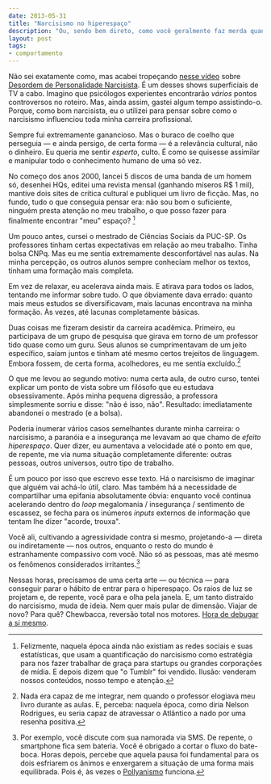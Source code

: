 ```yaml
---
date: 2013-05-31
title: "Narcisismo no hiperespaço"
description: "Ou, sendo bem direto, como você geralmente faz merda quando olha apenas para seu umbigo"
layout: post
tags: 
- comportamento
---
```


Não sei exatamente como, mas acabei tropeçando [nesse vídeo](http://youtu.be/5HucRLk5Sm4) sobre [Desordem de Personalidade Narcisista](https://en.wikipedia.org/wiki/Narcissistic_personality_disorder). É um desses shows superficiais de TV a cabo. Imagino que psicólogos experientes encontrarão *vários* pontos controversos no roteiro. Mas, ainda assim, gastei algum tempo assistindo-o. Porque, como bom narcisista, eu o utilizei para pensar sobre como o narcisismo influenciou toda minha carreira profissional.

Sempre fui extremamente ganancioso. Mas o buraco de coelho que perseguia — e ainda persigo, de certa forma — é a relevância cultural, não o dinheiro. Eu queria me sentir *esperto*, culto. É como se quisesse assimilar e manipular todo o conhecimento humano de uma só vez.<!--more-->

No começo dos anos 2000, lancei 5 discos de uma banda de um homem só, desenhei HQs, editei uma revista mensal (ganhando míseros R$ 1 mil), mantive dois sites de crítica cultural e publiquei um livro de ficção. Mas, no fundo, tudo o que conseguia pensar era: não sou bom o suficiente, ninguém presta atenção no meu trabalho, o que posso fazer para finalmente encontrar "meu" espaço? [^1]

Um pouco antes, cursei o mestrado de Ciências Sociais da PUC-SP. Os professores tinham certas expectativas em relação ao meu trabalho. Tinha bolsa CNPq. Mas eu me sentia extremamente desconfortável nas aulas. Na minha percepção, os outros alunos sempre conheciam melhor os textos, tinham uma formação mais completa.

Em vez de relaxar, eu acelerava ainda mais. E atirava para todos os lados, tentando me informar sobre tudo. O que óbviamente dava errado: quanto mais meus estudos se diversificavam, mais lacunas encontrava na minha formação. Às vezes, até lacunas completamente básicas.

Duas coisas me fizeram desistir da carreira acadêmica. Primeiro, eu participava de um grupo de pesquisa que girava em torno de um professor tido quase como um guru. Seus alunos se cumprimentavam de um jeito específico, saíam juntos e tinham até mesmo certos trejeitos de linguagem. Embora fossem, de certa forma, acolhedores, eu me sentia excluído.[^2]

O que me levou ao segundo motivo: numa certa aula, de outro curso, tentei explicar um ponto de vista sobre um filósofo que eu estudava obsessivamente. Após minha pequena digressão, a professora simplesmente sorriu e disse: "não é isso, não". Resultado: imediatamente abandonei o mestrado (e a bolsa).

Poderia inumerar vários casos semelhantes durante minha carreira: o narcisismo, a paranóia e a insegurança me levavam ao que chamo de *efeito hiperespaço*. Quer dizer, eu aumentava a velocidade até o ponto em que, de repente, me via numa situação completamente diferente: outras pessoas, outros universos, outro tipo de trabalho.

É um pouco por isso que escrevo esse texto. Há o narcisismo de imaginar que alguém vai achá-lo útil, claro. Mas também há a necessidade de compartilhar uma epifania absolutamente óbvia: enquanto você continua acelerando dentro do *loop* megalomania / insegurança / sentimento de escassez, se fecha para os inúmeros *inputs* externos de informação que tentam lhe dizer "acorde, trouxa".

Você ali, cultivando a agressividade contra si mesmo, projetando-a — direta ou indiretamente — nos outros, enquanto o resto do mundo é estranhamente compassivo com você. Não só as pessoas, mas até mesmo os fenômenos considerados irritantes.[^3]

Nessas horas, precisamos de uma certa arte — ou técnica — para conseguir parar o hábito de entrar para o hiperespaço. Os raios de luz se projetam e, de repente, você para e olha pela janela. E, um tanto distraído do narcisismo, muda de ideia. Nem quer mais pular de dimensão. Viajar de novo? Para quê? Chewbacca, reversão total nos motores. [Hora de debugar a si mesmo](http://nationaldayofhacking.info/).

[^1]: Felizmente, naquela época ainda não existiam as redes sociais e suas estatísticas, que usam a quantificação do narcisismo como estratégia para nos fazer trabalhar de graça para startups ou grandes corporações de mídia. E depois dizem que "o Tumblr" foi vendido. Ilusão: venderam nossos conteúdos, nosso tempo e atenção.

[^2]: Nada era capaz de me integrar, nem quando o professor elogiava meu livro durante as aulas. E, perceba: naquela época, como diria Nelson Rodrigues, eu seria capaz de atravessar o Atlântico a nado por uma resenha positiva.

[^3]: Por exemplo, você discute com sua namorada via SMS. De repente, o smartphone fica sem bateria. Você é obrigado a cortar o fluxo do bate-boca. Horas depois, percebe que aquela pausa foi fundamental para os dois esfriarem os ânimos e enxergarem a situação de uma forma mais equilibrada. Pois é, às vezes o [Pollyanismo](https://en.wikipedia.org/wiki/Pollyanna) funciona.